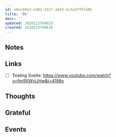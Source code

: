 ```yaml
---
id: e8ec60e3-e382-431f-a843-ec3a3ff87a9b
title: '05'
desc: ''
updated: 1620222764623
created: 1620222709616
---
```


## Notes

## Links

- [ ] Testing Svelte:
      https://www.youtube.com/watch?v=fnr9XWvjJHw&t=4198s

## Thoughts

## Grateful

## Events
